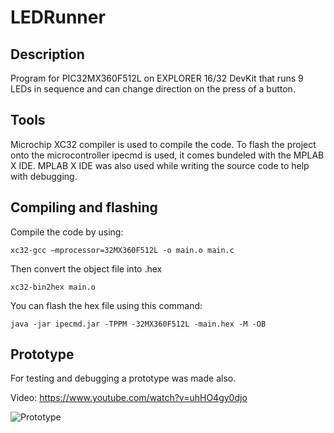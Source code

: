 # LEDRunner

## Description
Program for PIC32MX360F512L on EXPLORER 16/32 DevKit that runs 9 LEDs in sequence and can change direction on the press of a button.

## Tools
Microchip XC32 compiler is used to compile the code. To flash the project onto the microcontroller ipecmd is used, it comes bundeled with the MPLAB X IDE. MPLAB X IDE was also used while writing the source code to help with debugging.

## Compiling and flashing
Compile the code by using:
```
xc32-gcc –mprocessor=32MX360F512L -o main.o main.c
```
Then convert the object file into .hex
```
xc32-bin2hex main.o
```
You can flash the hex file using this command:
```
java -jar ipecmd.jar -TPPM -32MX360F512L -main.hex -M -OB
```

## Prototype
For testing and debugging a prototype was made also.

Video: https://www.youtube.com/watch?v=uhHO4gy0djo

![Prototype](https://www.youtube.com/watch?v=uhHO4gy0djo)
